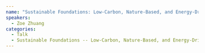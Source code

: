 ```yaml
---
name: "Sustainable Foundations: Low-Carbon, Nature-Based, and Energy-Driven Solutions - Zoe Zhuang"
speakers:
  - Zoe Zhuang
categories:
  - Talk
  - Sustainable Foundations -- Low-Carbon, Nature-Based, and Energy-Driven Solutions
---
```


